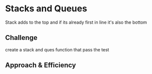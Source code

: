 # Stacks and Queues
Stack adds to the top and if its already first in line it's also the bottom

## Challenge
create a stack and ques function that pass the test

## Approach & Efficiency



